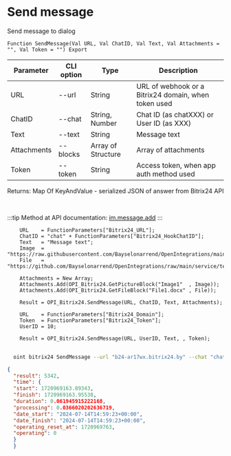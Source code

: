 ﻿---
sidebar_position: 1
---

# Send message
 Send message to dialog



`Function SendMessage(Val URL, Val ChatID, Val Text, Val Attachments = "", Val Token = "") Export`

  | Parameter | CLI option | Type | Description |
  |-|-|-|-|
  | URL | --url | String | URL of webhook or a Bitrix24 domain, when token used |
  | ChatID | --chat | String, Number | Chat ID (as chatXXX) or User ID (as XXX) |
  | Text | --text | String | Message text |
  | Attachments | --blocks | Array of Structure | Array of attachments |
  | Token | --token | String | Access token, when app auth method used |

  
  Returns:  Map Of KeyAndValue - serialized JSON of answer from Bitrix24 API

<br/>

:::tip
Method at API documentation: [im.message.add](https://dev.1c-bitrix.ru/learning/course/?COURSE_ID=93&LESSON_ID=12115)
:::
<br/>


```bsl title="Code example"
    URL    = FunctionParameters["Bitrix24_URL"];
    ChatID = "chat" + FunctionParameters["Bitrix24_HookChatID"];
    Text   = "Message text";
    Image  = "https://raw.githubusercontent.com/Bayselonarrend/OpenIntegrations/main/service/test_data/picture.jpg";
    File   = "https://github.com/Bayselonarrend/OpenIntegrations/raw/main/service/test_data/document.docx";

    Attachments = New Array;
    Attachments.Add(OPI_Bitrix24.GetPictureBlock("Image1"  , Image));
    Attachments.Add(OPI_Bitrix24.GetFileBlock("File1.docx" , File));

    Result = OPI_Bitrix24.SendMessage(URL, ChatID, Text, Attachments);

    URL    = FunctionParameters["Bitrix24_Domain"];
    Token  = FunctionParameters["Bitrix24_Token"];
    UserID = 10;

    Result = OPI_Bitrix24.SendMessage(URL, UserID, Text, , Token);
```



```sh title="CLI command example"
    
  oint bitrix24 SendMessage --url "b24-ar17wx.bitrix24.by" --chat "chat + 450" --text "Message text" --blocks %blocks% --token "fe3fa966006e9f06006b12e400000001000..."

```

```json title="Result"
{
  "result": 5342,
  "time": {
  "start": 1720969163.89343,
  "finish": 1720969163.95538,
  "duration": 0.061945915222168,
  "processing": 0.0366020202636719,
  "date_start": "2024-07-14T14:59:23+00:00",
  "date_finish": "2024-07-14T14:59:23+00:00",
  "operating_reset_at": 1720969763,
  "operating": 0
  }
  }
```
